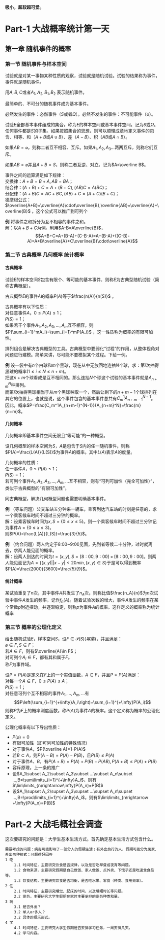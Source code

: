 **吸小，超软超可爱。**

# Part-1  大战概率统计第一天

## 第一章  随机事件的概率

### 第一节  随机事件与样本空间

试验就是对某一事物某种性质的观察，试验就是随机试验。试验的结果称为事件，事件就是随机事件。

用$A, B, C$或者$A_1, A_2, B_1, B_2$ 表示随机事件。

最简单的、不可分的随机事件成为基本事件。

必然发生的事件：必然事件（$S$或者$\Omega$）。必然不发生的事件：不可能事件（$\varnothing$）。

试验$E$全部基本事件组成的集合，称为$E$的样本空间或基本事件空间。记为$S$或$\Omega$。任何事件都是$S$的子集。如果按照集合的思想，则可以顺理成章地定义事件的包含、相等、和（$A+B$或$A\cup B$）、差（$A-B$）、积（$AB$或$A\cap B$）。

如果$AB=\varnothing$，则称二者互不相容、互斥。如果$A_1,A_2,A_3...$两两互斥，则称它们互斥。

如果$AB=\varnothing$并且$A+B=S$，则称二者互逆、对立，记为$A=\overline B$。

事件之间的运算满足如下规律：<br>交换律：$A+B=B+A,AB=BA$；<br>结合律：$(A+B)+C=A+(B+C),(AB)C=A(BC)$；<br>分配律：$(A+B)C=AC+BC,(AB)+C=(A+C)(B+C)$；<br>德摩根公式：$\overline{A+B}=\overline{A}\cdot\overline{B},\overline{AB}=\overline{A}+\overline{B}$ ，这个公式可以推广到可列个

**例** 将事件之和拆分为互不相容的事件之和。<br>解：以$A+B+C$为例。利用$A-B=A\overline{B}$，$$A+B+C=A+(B-A)+(C-B-A)=A+(B-A)+((C-B)-A)=A+B\overline{A}+C\overline{B}\cdot\overline{A}$$
### 第二节  古典概率  几何概率  统计概率

#### 古典概率

试验$E$的样本空间$S$包含有限个、等可能的基本事件，则称$E$为古典型随机试验（简称古典概型）。

古典概型$E$的事件$A$的概率$P(A)$等于$\frac{n(A)}{n(S)}$ 。

古典概率有以下性质：<br>对任意事件$A$，$0\leq P(A)\leq 1$；<br>$P(S)=1$；<br>如果若干个事件$A_1,A_2,A_3,...,A_m$互不相容，则$P(\sum_{i=1}^mA_i)=\sum_{i=1}^mP(A_i)$ ，这一性质称为概率的有限可加性。

排列组合是解决古典概型的工具。古典概型中要弱化“过程”的作用，从整体视角对问题进行建模。简单来讲，尽可能不要模拟某个过程。下给一例。

**例** 设一袋中有$n$个白球和$m$个黑球，现在从中无放回地连抽$N$个球，求：第$i$次抽得黑球的概率$(1\leq i\leq N\leq n+m)$。<br>把这$n+m$个球看成是互不相同的。那么连抽$N$个球这个试验的基本事件就是$A_{n+m}^N$种排列。<br>而第$i$次抽得黑球相当于从$m$个黑球种取一个，然后让剩下的$n+m-1$个球排列在其它的位置上，也就是说，这个事件包含的基本事件总共有$C_m^1A_{n+m-1}^{N-1}$。<br>因此，概率$P=\frac{C_m^1A_{n+m-1}^{N-1}}{A_{n+m}^N}=\frac{m}{n+m}$。

#### 几何概率

几何概率即基本事件空间无限且“等可能”的一种概型。

设几何概型的样本空间为$S$，$A$是包含于$S$内的任一随机事件，则称$P(A)=\frac{L(A)}{L(S)}$为事件$A$的概率。其中$L(A)$表示$A$的度量。

几何概率的性质：<br>任一事件$A$，$0\leq P(A)\leq 1$；<br>$P(S)=1$；<br>若可列个事件$A_1,A_2,A_3,...,A_m,...$互不相容，则有“可列可加性（完全可加性）”，类似于古典概型的“有限可加性”。

同古典概型，解决几何概型问题也需要明确基本事件。

**例** （等车问题）公交车站五分钟来一辆车，乘客到达汽车站的时刻是任意的，求一个乘客候车时间不超过三分钟的概率。<br>解：设乘客候车时间为$x,S=\{0\leq x\leq 5\}$。则一个乘客候车时间不超过三分钟记为事件$A=\{0\leq x\leq 3\}$。<br>则$P(A)=\frac{L(A)}{L(S)}=\frac{3}{5}$。

**例** （约会问题）两人约定于8:00~9:00见面，先到者等候二十分钟，过时就离去，求两人能见面的概率。<br>解：设两人到达的时间为$t=(x,y),S=[8:00,9:00]\times[8:00,9:00]$。则两人能见面记为$A=\{(x,y)||x-y|<20min,(x,y)\in S\}$于是可以得到概率$P(A)=\frac{2000}{3600}=\frac{5}{9}$。

#### 统计概率

某试验重复了$n$次，其中事件$A$共发生了$n_A$次，则称比值$\frac{n_A}{n}$为$n$次试验中事件$A$发生的频率，记作$f_n(A)$。随着试验次数的增大，事件$A$发生的频率在某个常数$p$附近摆动，并逐渐稳定，则称$p$为事件$A$的概率。这样定义的概率称为统计概率

### 第三节  概率的公理化定义

给出随机试验$E$，样本空间$S$，设$F\in \mathcal P(S)(幂集)$，并且满足：<br>$\varnothing\in F, S\in F$；<br>若$A\in F$，则有$\overline{A}\in F$；<br>对可列个$A_i\in F$，都有其和属于$F$。<br>称$F$为事件域。

设$P=P(A)$是定义在$F$上的一个实值函数，$A\in F$，并且$P=P(A)$满足：<br>对每一个$A\in F$，$0\leq P(A)\leq A$；<br>$P(S)=1$；<br>对任意可列个互不相容的事件$A_1,...,A_m,...$有$$P\left(\sum_{i=1}^{+\infty}A_i\right)=\sum_{i=1}^{+\infty}P(A_i)$$
则称$P$为$F$上的概率测度函数，称$P(A)$为事件$A$的概率。这个定义称为概率的公理化定义。

公理化概率有以下导出性质：
* $P(\varnothing)=0$
* 有限可加性（即可列可加性的特殊情况）
* 对于事件$A$，$P(\overline A)=1-P(A)$
* 若$B\subset A$，则$P(A-B)=P(A)-P(B)$，且$P(B)\leq P(A)$
* 对于事件$A$、$B$，有$P(A+B)=P(A)+P(B)-P(AB),P(A+B)\leq P(A)+P(B)$
* 容斥原理，上一条的推广
* 设$A_1\subset A_2\subset A_3\subset ...\subset A_n\subset ...,B=\sum\limits_{i=1}^{+\infty}A_i$，则有$\lim\limits_{n\rightarrow\infty}P(A_n)=P(B)$
* 设$A_1\supset A_2\supset A_3\supset ...\supset A_n\supset ...,B=\prod\limits_{i=1}^{+\infty}A_i$，则有$\lim\limits_{n\rightarrow +\infty}P(A_n)=P(B)$

# Part-2  大战毛概社会调查

这次要研究的问题是：大学生基本生活方式。首先确定基本生活方式包含什么。

```
需要考虑的问题：病毒可能影响了一部分人的假期生活；有外出旅行的人，假期可能分为居家、外出两种模式；问题得好回答
1 吃
	1.1 时间特征，主要研究饮食是否规律，以及是否吃早餐或夜宵等问题。
	1.2 食物来源，主要研究假期是自己做饭、家人做饭、点外卖、下馆子还是吃速食食品等。
	1.3 饮食结构，主要研究饮食是否均衡，是否吃水果、零食（种类、食用频率）。
2 住
	2.1 时间特征，主要研究睡觉、起床的时间，以及睡眠时长等问题。
	2.2 家务，主要研究大学生假期在家时主要承担的家务种类和量。
3 玩
	3.1 是否外出？
	3.2 单人or多人？
	3.2 具体的娱乐形式。
4 学
	4.1 时间特征，主要研究大学生假期是否安排学习任务，一周安排几天。
	4.2 学习内容。
```
